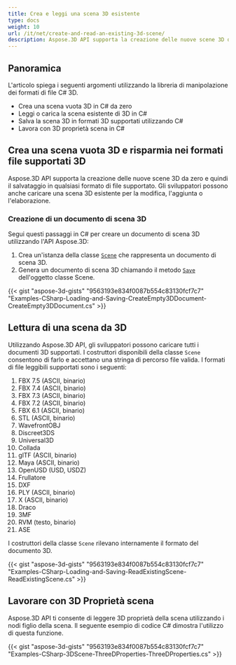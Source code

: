 ```yaml
---
title: Crea e leggi una scena 3D esistente
type: docs
weight: 10
url: /it/net/create-and-read-an-existing-3d-scene/
description: Aspose.3D API supporta la creazione delle nuove scene 3D da zero e quindi il salvataggio in qualsiasi formato di file supportato. Gli sviluppatori possono anche caricare una scena 3D esistente per la modifica, l'aggiunta o l'elaborazione.
---
```

##  **Panoramica**
L'articolo spiega i seguenti argomenti utilizzando la libreria di manipolazione dei formati di file C# 3D.
- Crea una scena vuota 3D in C# da zero
- Leggi o carica la scena esistente di 3D in C#
- Salva la scena 3D in formati 3D supportati utilizzando C#
- Lavora con 3D proprietà scena in C#

##  **Crea una scena vuota 3D e risparmia nei formati file supportati 3D**
Aspose.3D API supporta la creazione delle nuove scene 3D da zero e quindi il salvataggio in qualsiasi formato di file supportato. Gli sviluppatori possono anche caricare una scena 3D esistente per la modifica, l'aggiunta o l'elaborazione.

###  **Creazione di un documento di scena 3D**
Segui questi passaggi in C# per creare un documento di scena 3D utilizzando l'API Aspose.3D:

1. Crea un'istanza della classe [`Scene`](https://reference.aspose.com/3d/net/aspose.threed/scene) che rappresenta un documento di scena 3D.
1. Genera un documento di scena 3D chiamando il metodo [`Save`](https://reference.aspose.com/3d/net/aspose.threed/scene/methods/save) dell'oggetto classe Scene.

{{< gist "aspose-3d-gists" "9563193e834f0087b554c83130fcf7c7" "Examples-CSharp-Loading-and-Saving-CreateEmpty3DDocument-CreateEmpty3DDocument.cs" >}}

##  **Lettura di una scena da 3D**
Utilizzando Aspose.3D API, gli sviluppatori possono caricare tutti i documenti 3D supportati. I costruttori disponibili della classe `Scene` consentono di farlo e accettano una stringa di percorso file valida. I formati di file leggibili supportati sono i seguenti:

1. FBX 7.5 (ASCII, binario)
1. FBX 7.4 (ASCII, binario)
1. FBX 7.3 (ASCII, binario)
1. FBX 7.2 (ASCII, binario)
1. FBX 6.1 (ASCII, binario)
1. STL (ASCII, binario)
1. WavefrontOBJ
1. Discreet3DS
1. Universal3D
1. Collada
1. glTF (ASCII, binario)
1. Maya (ASCII, binario)
1. OpenUSD (USD, USDZ)
1. Frullatore
1. DXF
1. PLY (ASCII, binario)
1. X (ASCII, binario)
1. Draco
1. 3MF
1. RVM (testo, binario)
1. ASE

I costruttori della classe `Scene` rilevano internamente il formato del documento 3D.

{{< gist "aspose-3d-gists" "9563193e834f0087b554c83130fcf7c7" "Examples-CSharp-Loading-and-Saving-ReadExistingScene-ReadExistingScene.cs" >}}

##  **Lavorare con 3D Proprietà scena**
Aspose.3D API ti consente di leggere 3D proprietà della scena utilizzando i nodi figlio della scena. Il seguente esempio di codice C# dimostra l'utilizzo di questa funzione.

{{< gist "aspose-3d-gists" "9563193e834f0087b554c83130fcf7c7" "Examples-CSharp-3DScene-ThreeDProperties-ThreeDProperties.cs" >}}
